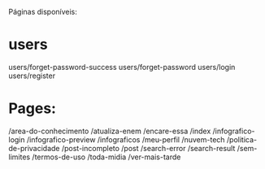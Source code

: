 Páginas disponíveis:

# users
  users/forget-password-success
  users/forget-password
  users/login
  users/register

# Pages:
  /area-do-conhecimento
  /atualiza-enem
  /encare-essa
  /index
  /infografico-login
  /infografico-preview
  /infograficos
  /meu-perfil
  /nuvem-tech
  /politica-de-privacidade
  /post-incompleto
  /post
  /search-error
  /search-result
  /sem-limites
  /termos-de-uso
  /toda-midia
  /ver-mais-tarde
